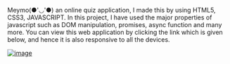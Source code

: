 
Meymo(●'◡'●) an online quiz application, I made this by using HTML5, CSS3, JAVASCRIPT.
In this project, I have used the major properties of javascript such as DOM manipulation, promises, async function and many more.
You can view this web application by clicking the link which is given below, and hence it is also responsive to all the devices.

<a href="https://quiz-application-meymo-2024.netlify.app/"><img src = "https://github.com/user-attachments/assets/f133db6d-67e0-4108-ae22-8d9e5b0cc28a" alt = "image"></a>
